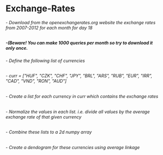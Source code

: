 # Exchange-Rates
###### - Download from the openexchangerates.org website the exchange rates from 2007-2012 for each month for day 18
#####  -(Beware! You can make 1000 queries per month so try to download it only once. 
###### - Define the following list of currencies
###### - curr = ["HUF", "CZK", "CHF", "JPY", "BRL", "ARS", "RUB", "EUR", "IRR", "CAD", "VND", "RON", "AUD"]
###### - Create a list for each currency in curr which contains the exchange rates
###### - Normalize the values in each list. i.e. divide all values by the average exchange rate of that given currency
###### - Combine these lists to a 2d numpy array
###### - Create a dendogram for these currencies using average linkage
